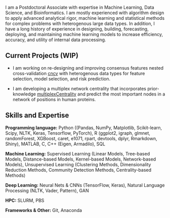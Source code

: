 I am a Postdoctoral Associate with expertise in Machine Learning, Data Science, and Bioinformatics. I am mostly experienced with algorithm design to apply advanced analytical rigor, machine learning and statistical methods for complex problems with heterogenous large data types. In addition, I have a long history of experience in designing, building, forecasting, deploying, and maintaining machine learning models to increase efficiency, accuracy, and utility of internal data processing. 

## Current Projects (WIP)

- I am working on re-designing and improving consensus features nested cross-validation [cncv](https://academic.oup.com/bioinformatics/article/36/10/3093/5716331) with heterogenous data types for feature selection, model selection, and risk prediction.

- I am developing a multiplex network centrality that incorporates prior-knowledge [multiplexCentrality](https://academic.oup.com/bioinformatics/article/35/13/2329/5210869?login=true) and predict the most important nodes in a network of positions in human proteins. 

## Skills and Expertise

**Programming language:** Python ((Pandas, NumPy, Matplotlib, Scikit-learn, Scipy, NLTK, Keras, Tensorflow, PyTorch), R (ggplot2, igraph, glmnet, randomForest, XGBoost, caret, e1071, rpart, devtools, dplyr, Rmarkdown, Shiny), MATLAB, C, C++ (Eigen, Armadilo), SQL

**Machine Learning:** Supervised Learning (Linear Models, Tree-based Models, Distance-based Models, Kernel-based Models, Network-based Models), Unsupervised Learning (Clustering Methods, Dimensionality Reduction Methods, Community Detection Methods, Centrality-based Methods) 

**Deep Learning:** Neural Nets & CNNs (TensorFlow, Keras), Natural Language Processing (NLTK, Vader, Pattern), GAN

**HPC:** SLURM, PBS

**Frameworks & Other:** Git, Anaconda
